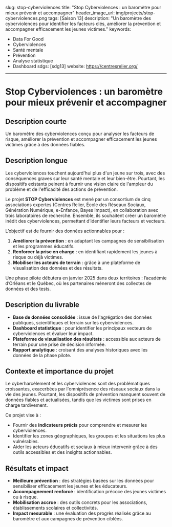 slug: stop-cyberviolences
title: "Stop Cyberviolences : un baromètre pour mieux prévenir et accompagner"
header_image_url: img/projects/stop-cyberviolences.png
tags: [Saison 13]
description: "Un baromètre des cyberviolences pour identifier les facteurs clés, améliorer la prévention et accompagner efficacement les jeunes victimes."
keywords:
  - Data For Good
  - Cyberviolences
  - Santé mentale
  - Prévention
  - Analyse statistique
  - Dashboard
sdgs: [sdg13]
website: https://centresrelier.org/
---

# Stop Cyberviolences : un baromètre pour mieux prévenir et accompagner

## Description courte
Un baromètre des cyberviolences conçu pour analyser les facteurs de risque, améliorer la prévention et accompagner efficacement les jeunes victimes grâce à des données fiables.

## Description longue
Les cyberviolences touchent aujourd'hui plus d'un jeune sur trois, avec des conséquences graves sur leur santé mentale et leur bien-être. Pourtant, les dispositifs existants peinent à fournir une vision claire de l'ampleur du problème et de l'efficacité des actions de prévention.  

Le projet **STOP Cyberviolences** est mené par un consortium de cinq associations expertes (Centres Relier, École des Réseaux Sociaux, Génération Numérique, e-Enfance, Bayes Impact), en collaboration avec trois laboratoires de recherche. Ensemble, ils souhaitent créer un baromètre inédit des cyberviolences, permettant d’identifier leurs facteurs et vecteurs.  

L’objectif est de fournir des données actionnables pour :  
1. **Améliorer la prévention** : en adaptant les campagnes de sensibilisation et les programmes éducatifs.  
2. **Renforcer la prise en charge** : en identifiant rapidement les jeunes à risque ou déjà victimes.  
3. **Mobiliser les acteurs de terrain** : grâce à une plateforme de visualisation des données et des résultats.  

Une phase pilote débutera en janvier 2025 dans deux territoires : l’académie d’Orléans et le Québec, où les partenaires mèneront des collectes de données et des tests.

## Description du livrable
- **Base de données consolidée** : issue de l'agrégation des données publiques, scientifiques et terrain sur les cyberviolences.  
- **Dashboard statistique** : pour identifier les principaux vecteurs de cyberviolences et évaluer leur impact.  
- **Plateforme de visualisation des résultats** : accessible aux acteurs de terrain pour une prise de décision informée.  
- **Rapport analytique** : croisant des analyses historiques avec les données de la phase pilote.  

## Contexte et importance du projet
Le cyberharcèlement et les cyberviolences sont des problématiques croissantes, exacerbées par l'omniprésence des réseaux sociaux dans la vie des jeunes. Pourtant, les dispositifs de prévention manquent souvent de données fiables et actualisées, tandis que les victimes sont prises en charge tardivement.  

Ce projet vise à :  
- Fournir des **indicateurs précis** pour comprendre et mesurer les cyberviolences.  
- Identifier les zones géographiques, les groupes et les situations les plus vulnérables.  
- Aider les acteurs éducatifs et sociaux à mieux intervenir grâce à des outils accessibles et des insights actionnables.  

## Résultats et impact
- **Meilleure prévention** : des stratégies basées sur les données pour sensibiliser efficacement les jeunes et les éducateurs.  
- **Accompagnement renforcé** : identification précoce des jeunes victimes ou à risque.  
- **Mobilisation accrue** : des outils concrets pour les associations, établissements scolaires et collectivités.  
- **Impact mesurable** : une évaluation des progrès réalisés grâce au baromètre et aux campagnes de prévention ciblées.

